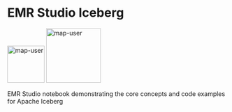 # EMR Studio Iceberg

<img width="85" alt="map-user" src="https://img.shields.io/badge/views-301-green"> <img width="125" alt="map-user" src="https://img.shields.io/badge/unique visits-117-green">

EMR Studio notebook demonstrating the core concepts and code examples for Apache Iceberg
